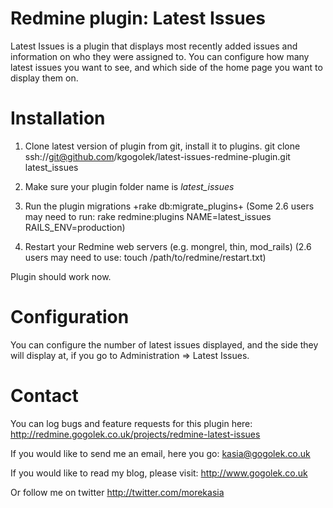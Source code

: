 Redmine plugin: Latest Issues
=============================

Latest Issues is a plugin that displays most recently added issues and information on who they were assigned to.
You can configure how many latest issues you want to see, and which side of the home page you want to display them on.

Installation
============
1. Clone latest version of plugin from git, install it to plugins. git clone ssh://git@github.com/kgogolek/latest-issues-redmine-plugin.git latest_issues

2. Make sure your plugin folder name is *latest_issues*

3. Run the plugin migrations +rake db:migrate_plugins+ (Some 2.6 users may need to run: rake redmine:plugins NAME=latest_issues RAILS_ENV=production)

4. Restart your Redmine web servers (e.g. mongrel, thin, mod_rails) (2.6 users may need to use: touch /path/to/redmine/restart.txt)

Plugin should work now.

Configuration
============

You can configure the number of latest issues displayed, and the side they will display at, if you go to Administration => Latest Issues.

Contact
=======

You can log bugs and feature requests for this plugin here:
http://redmine.gogolek.co.uk/projects/redmine-latest-issues

If you would like to send me an email, here you go: kasia@gogolek.co.uk

If you would like to read my blog, please visit:
http://www.gogolek.co.uk

Or follow me on twitter http://twitter.com/morekasia
